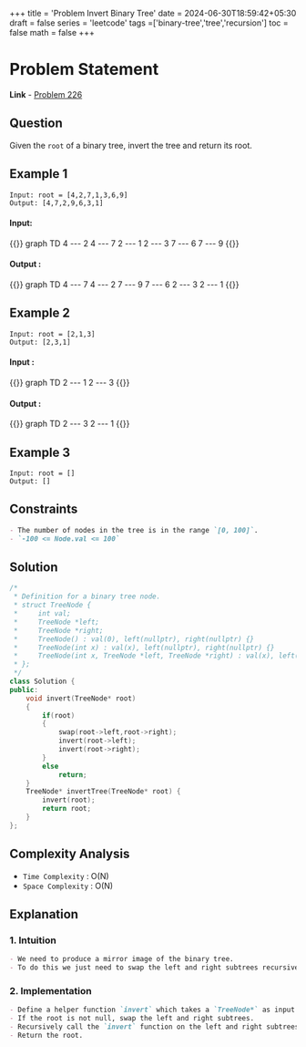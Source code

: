 +++
title = 'Problem Invert Binary Tree'
date = 2024-06-30T18:59:42+05:30
draft = false
series = 'leetcode'
tags =['binary-tree','tree','recursion']
toc = false
math = false
+++

# Problem Statement

**Link** - [Problem 226](https://leetcode.com/problems/invert-binary-tree/description/)

## Question

Given the `root` of a binary tree, invert the tree and return its root.

## Example 1

```
Input: root = [4,2,7,1,3,6,9]
Output: [4,7,2,9,6,3,1]
```

#### Input:

{{<mermaid>}}
graph TD
4 --- 2
4 --- 7
2 --- 1
2 --- 3
7 --- 6
7 --- 9
{{</mermaid>}}

#### Output :

{{<mermaid>}}
graph TD
4 --- 7
4 --- 2
7 --- 9
7 --- 6
2 --- 3
2 --- 1
{{</mermaid>}}

## Example 2

```
Input: root = [2,1,3]
Output: [2,3,1]
```

#### Input :

{{<mermaid>}}
graph TD
2 --- 1
2 --- 3
{{</mermaid>}}

#### Output :

{{<mermaid>}}
graph TD
2 --- 3
2 --- 1
{{</mermaid>}}

## Example 3

```
Input: root = []
Output: []
```

## Constraints

```markdown
- The number of nodes in the tree is in the range `[0, 100]`.
- `-100 <= Node.val <= 100`
```

## Solution

```cpp
/*
 * Definition for a binary tree node.
 * struct TreeNode {
 *     int val;
 *     TreeNode *left;
 *     TreeNode *right;
 *     TreeNode() : val(0), left(nullptr), right(nullptr) {}
 *     TreeNode(int x) : val(x), left(nullptr), right(nullptr) {}
 *     TreeNode(int x, TreeNode *left, TreeNode *right) : val(x), left(left), right(right) {}
 * };
 */
class Solution {
public:
    void invert(TreeNode* root)
    {
        if(root)
        {
            swap(root->left,root->right);
            invert(root->left);
            invert(root->right);
        }
        else
            return;
    }
    TreeNode* invertTree(TreeNode* root) {
        invert(root);
        return root;
    }
};
```

## Complexity Analysis

- `Time Complexity` : O(N)
- `Space Complexity` : O(N)

## Explanation

### 1. Intuition

```markdown
- We need to produce a mirror image of the binary tree.
- To do this we just need to swap the left and right subtrees recursively.
```

### 2. Implementation

```markdown
- Define a helper function `invert` which takes a `TreeNode*` as input.
- If the root is not null, swap the left and right subtrees.
- Recursively call the `invert` function on the left and right subtrees.
- Return the root.
```
